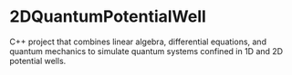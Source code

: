 # 2DQuantumPotentialWell
 C++ project that combines linear algebra, differential equations, and quantum mechanics to simulate quantum systems confined in 1D and 2D potential wells.
